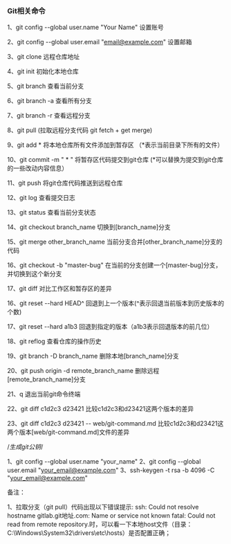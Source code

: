 ### Git相关命令

1、git config --global user.name "Your Name"  设置账号

2、git config --global user.email "email@example.com"  设置邮箱

3、git clone 远程仓库地址

4、git init 初始化本地仓库

5、git branch 查看当前分支

6、git branch -a 查看所有分支

7、git branch -r 查看远程分支

8、git pull (拉取远程分支代码 git fetch + get merge)

9、git add * 将本地仓库所有文件添加到暂存区 （*表示当前目录下所有的文件）

10、git commit -m " * " 将暂存区代码提交到git仓库 (*可以替换为提交到git仓库的一些改动内容信息）

11、git push 将git仓库代码推送到远程仓库

12、git log 查看提交日志

13、git status 查看当前分支状态

14、git checkout branch_name 切换到[branch_name]分支

15、git merge other_branch_name 当前分支合并[other_branch_name]分支的代码

16、git checkout -b "master-bug" 在当前的分支创建一个[master-bug]分支，并切换到这个新分支

17、git diff 对比工作区和暂存区的差异

16、git reset --hard HEAD^ 回退到上一个版本(^表示回退当前版本到历史版本的个数)

17、git reset --hard a1b3 回退到指定的版本（a1b3表示回退版本的前几位）

18、git reflog 查看仓库的操作历史

19、git branch -D branch_name 删除本地[branch_name]分支

20、git push origin -d remote_branch_name 删除远程[remote_branch_name]分支

21、q 退出当前git命令终端

22、git diff c1d2c3 d23421  比较c1d2c3和d23421这两个版本的差异

23、git diff c1d2c3 d23421 -- web/git-command.md  比较c1d2c3和d23421这两个版本[web/git-command.md]文件的差异


/*生成git公钥*/

1、git config --global user.name "your_name"
2、git config --global user.email "your_email@example.com"
3、ssh-keygen -t rsa -b 4096 -C "your_email@example.com"

备注：

1、拉取分支（git pull）代码出现以下错误提示: ssh: Could not resolve hostname gitlab.git地址.com: Name or service not known  fatal: Could not read from remote repository.时，可以看一下本地host文件（目录：C:\Windows\System32\drivers\etc\hosts）是否配置正确；